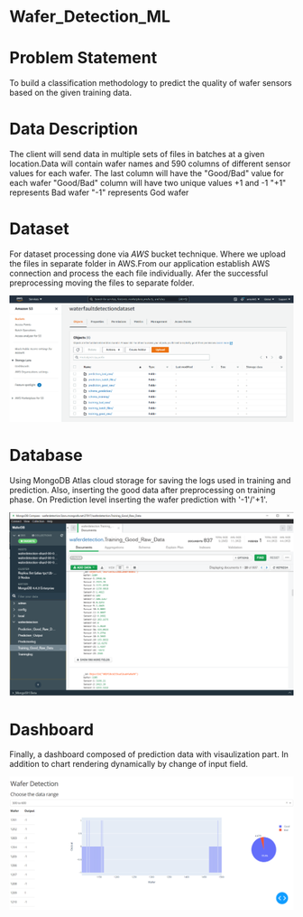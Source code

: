 # Wafer_Detection_ML

# Problem Statement
To build a classification methodology to predict the quality of wafer sensors based on the given training data. 

# Data Description
The client will send data in multiple sets of files in batches at a given location.Data will contain wafer names and 590 columns of different sensor values for each wafer. The last column will have the 
"Good/Bad" value for each wafer
"Good/Bad" column will have two unique values +1 and -1
"+1" represents Bad wafer
"-1" represents God wafer

# Dataset
For dataset processing done via *AWS* bucket technique. Where we upload the files in separate folder in AWS.From our application establish AWS connection and process the each file individually. Afer the successful preprocessing moving the files to separate folder. 

![Mongo DB](Capture.PNG)


# Database
Using MongoDB Atlas cloud storage for saving the logs used in training and prediction. Also, inserting the good data after preprocessing on training phase. On Prediction level inserting the wafer prediction with '-1'/'+1'.

![Mongo DB](mongodb.PNG)

# Dashboard
Finally, a dashboard composed of prediction data with visaulization part. In addition to chart rendering dynamically by change of input field.

![Mongo DB](Dashboard.PNG)



